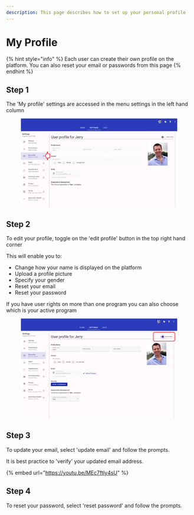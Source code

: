 ```yaml
---
description: This page describes how to set up your personal profile
---
```


# My Profile

{% hint style="info" %}
Each user can create their own profile on the platform.  You can also reset your email or passwords from this page
{% endhint %}

## Step 1

The 'My profile' settings are accessed in the menu settings in the left hand column

<figure><img src="../../.gitbook/assets/image (4).png" alt=""><figcaption></figcaption></figure>

## Step 2

To edit your profile, toggle on the 'edit profile' button in the top right hand corner

This will enable you to:

* Change how your name is displayed on the platform
* Upload a profile picture
* Specify your gender
* Reset your email&#x20;
* Reset your password

If you have user rights on more than one program you can also choose which is your active program

<figure><img src="../../.gitbook/assets/image (1).png" alt=""><figcaption></figcaption></figure>

## Step 3

To update your email, select 'update email' and follow the prompts. &#x20;

It is best practice to 'verify' your updated email address.

{% embed url="https://youtu.be/MEc7ftIy4sU" %}

## Step 4

To reset your password, select 'reset password' and follow the prompts.
